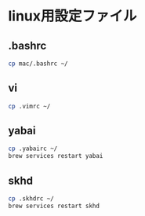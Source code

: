 # linux用設定ファイル

## .bashrc

```bash
cp mac/.bashrc ~/
```

## vi

```bash
cp .vimrc ~/
```

## yabai

```bash
cp .yabairc ~/
brew services restart yabai
```

## skhd

```bash
cp .skhdrc ~/
brew services restart skhd
```
